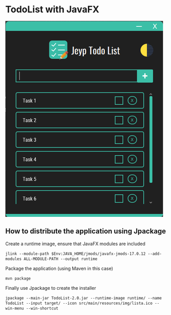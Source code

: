 # TodoList with JavaFX

![TodoList App](/src/main/resources/img/todo-print.png?raw=true "TodoList")

## How to distribute the application using Jpackage

Create a runtime image, ensure that JavaFX modules are included

```console
jlink --module-path $Env:JAVA_HOME/jmods/javafx-jmods-17.0.12 --add-modules ALL-MODULE-PATH --output runtime
```


Package the application (using Maven in this case)

```console
mvn package
```

Finally use Jpackage to create the installer

```console
jpackage --main-jar TodoList-2.0.jar --runtime-image runtime/ --name TodoList --input target/ --icon src/main/resources/img/lista.ico --win-menu --win-shortcut
```
